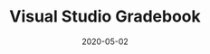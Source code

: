 ---
name: Visual Studio Gradebook
title: Visual Studio Gradebook
category: project
description: "Simplifying grading code in visual studio. No more sending compressed files, downloading, and opening student's code."
logo: "/assets/vsgradebook.png"
layout: post

date: 2020-05-02
buttons:
  - title: "Source Code"
    url: https://github.com/chrisevans9629/VsGradeBook
  - title: "VS Marketplace"
    url: "https://marketplace.visualstudio.com/items?itemName=EvansSoftware.VsGradeBook"
---